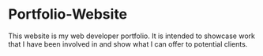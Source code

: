 # Portfolio-Website
This website is my web developer portfolio. It is intended to showcase work
that I have been involved in and show what I can offer to potential clients. 

